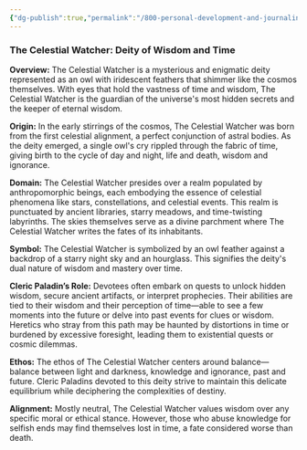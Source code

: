 ```yaml
---
{"dg-publish":true,"permalink":"/800-personal-development-and-journaling/810-hermit-gaming/games-in-development/cleric-paladin-solo-ttrpg/realms-to-explore/the-celestial-watcher/00-realm-notes/the-celestial-watcher/"}
---
```


### The Celestial Watcher: Deity of Wisdom and Time

**Overview:**
The Celestial Watcher is a mysterious and enigmatic deity represented as an owl with iridescent feathers that shimmer like the cosmos themselves. With eyes that hold the vastness of time and wisdom, The Celestial Watcher is the guardian of the universe's most hidden secrets and the keeper of eternal wisdom.

**Origin:**
In the early stirrings of the cosmos, The Celestial Watcher was born from the first celestial alignment, a perfect conjunction of astral bodies. As the deity emerged, a single owl's cry rippled through the fabric of time, giving birth to the cycle of day and night, life and death, wisdom and ignorance.

**Domain:**
The Celestial Watcher presides over a realm populated by anthropomorphic beings, each embodying the essence of celestial phenomena like stars, constellations, and celestial events. This realm is punctuated by ancient libraries, starry meadows, and time-twisting labyrinths. The skies themselves serve as a divine parchment where The Celestial Watcher writes the fates of its inhabitants.

**Symbol:**
The Celestial Watcher is symbolized by an owl feather against a backdrop of a starry night sky and an hourglass. This signifies the deity's dual nature of wisdom and mastery over time.

**Cleric Paladin’s Role:**
Devotees often embark on quests to unlock hidden wisdom, secure ancient artifacts, or interpret prophecies. Their abilities are tied to their wisdom and their perception of time—able to see a few moments into the future or delve into past events for clues or wisdom. Heretics who stray from this path may be haunted by distortions in time or burdened by excessive foresight, leading them to existential quests or cosmic dilemmas.

**Ethos:**
The ethos of The Celestial Watcher centers around balance—balance between light and darkness, knowledge and ignorance, past and future. Cleric Paladins devoted to this deity strive to maintain this delicate equilibrium while deciphering the complexities of destiny.

**Alignment:**
Mostly neutral, The Celestial Watcher values wisdom over any specific moral or ethical stance. However, those who abuse knowledge for selfish ends may find themselves lost in time, a fate considered worse than death.
